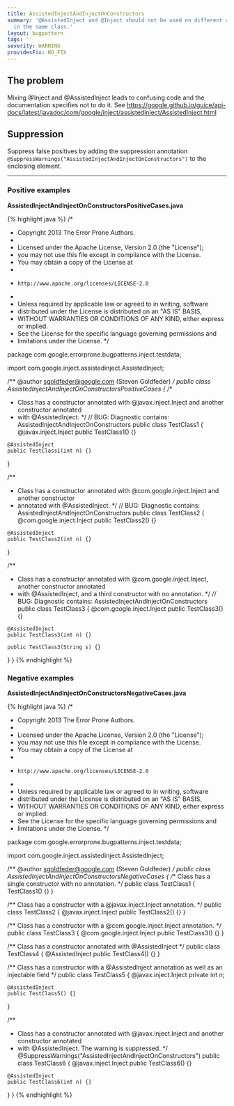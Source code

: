 ```yaml
---
title: AssistedInjectAndInjectOnConstructors
summary: '@AssistedInject and @Inject should not be used on different constructors
  in the same class.'
layout: bugpattern
tags: ''
severity: WARNING
providesFix: NO_FIX
---
```


<!--
*** AUTO-GENERATED, DO NOT MODIFY ***
To make changes, edit the @BugPattern annotation or the explanation in docs/bugpattern.
-->

## The problem
Mixing @Inject and @AssistedInject leads to confusing code and the documentation
specifies not to do it. See
https://google.github.io/guice/api-docs/latest/javadoc/com/google/inject/assistedinject/AssistedInject.html

## Suppression
Suppress false positives by adding the suppression annotation `@SuppressWarnings("AssistedInjectAndInjectOnConstructors")` to the enclosing element.

----------

### Positive examples
__AssistedInjectAndInjectOnConstructorsPositiveCases.java__

{% highlight java %}
/*
 * Copyright 2013 The Error Prone Authors.
 *
 * Licensed under the Apache License, Version 2.0 (the "License");
 * you may not use this file except in compliance with the License.
 * You may obtain a copy of the License at
 *
 *     http://www.apache.org/licenses/LICENSE-2.0
 *
 * Unless required by applicable law or agreed to in writing, software
 * distributed under the License is distributed on an "AS IS" BASIS,
 * WITHOUT WARRANTIES OR CONDITIONS OF ANY KIND, either express or implied.
 * See the License for the specific language governing permissions and
 * limitations under the License.
 */

package com.google.errorprone.bugpatterns.inject.testdata;

import com.google.inject.assistedinject.AssistedInject;

/** @author sgoldfeder@google.com (Steven Goldfeder) */
public class AssistedInjectAndInjectOnConstructorsPositiveCases {
  /**
   * Class has a constructor annotated with @javax.inject.Inject and another constructor annotated
   * with @AssistedInject.
   */
  // BUG: Diagnostic contains: AssistedInjectAndInjectOnConstructors
  public class TestClass1 {
    @javax.inject.Inject
    public TestClass1() {}

    @AssistedInject
    public TestClass1(int n) {}
  }

  /**
   * Class has a constructor annotated with @com.google.inject.Inject and another constructor
   * annotated with @AssistedInject.
   */
  // BUG: Diagnostic contains: AssistedInjectAndInjectOnConstructors
  public class TestClass2 {
    @com.google.inject.Inject
    public TestClass2() {}

    @AssistedInject
    public TestClass2(int n) {}
  }

  /**
   * Class has a constructor annotated with @com.google.inject.Inject, another constructor annotated
   * with @AssistedInject, and a third constructor with no annotation.
   */
  // BUG: Diagnostic contains: AssistedInjectAndInjectOnConstructors
  public class TestClass3 {
    @com.google.inject.Inject
    public TestClass3() {}

    @AssistedInject
    public TestClass3(int n) {}

    public TestClass3(String s) {}
  }
}
{% endhighlight %}

### Negative examples
__AssistedInjectAndInjectOnConstructorsNegativeCases.java__

{% highlight java %}
/*
 * Copyright 2013 The Error Prone Authors.
 *
 * Licensed under the Apache License, Version 2.0 (the "License");
 * you may not use this file except in compliance with the License.
 * You may obtain a copy of the License at
 *
 *     http://www.apache.org/licenses/LICENSE-2.0
 *
 * Unless required by applicable law or agreed to in writing, software
 * distributed under the License is distributed on an "AS IS" BASIS,
 * WITHOUT WARRANTIES OR CONDITIONS OF ANY KIND, either express or implied.
 * See the License for the specific language governing permissions and
 * limitations under the License.
 */

package com.google.errorprone.bugpatterns.inject.testdata;

import com.google.inject.assistedinject.AssistedInject;

/** @author sgoldfeder@google.com (Steven Goldfeder) */
public class AssistedInjectAndInjectOnConstructorsNegativeCases {
  /** Class has a single constructor with no annotation. */
  public class TestClass1 {
    TestClass1() {}
  }

  /** Class has a constructor with a @javax.inject.Inject annotation. */
  public class TestClass2 {
    @javax.inject.Inject
    public TestClass2() {}
  }

  /** Class has a constructor with a @com.google.inject.Inject annotation. */
  public class TestClass3 {
    @com.google.inject.Inject
    public TestClass3() {}
  }

  /** Class has a constructor annotated with @AssistedInject */
  public class TestClass4 {
    @AssistedInject
    public TestClass4() {}
  }

  /** Class has a constructor with a @AssistedInject annotation as well as an injectable field */
  public class TestClass5 {
    @javax.inject.Inject private int n;

    @AssistedInject
    public TestClass5() {}
  }

  /**
   * Class has a constructor annotated with @javax.inject.Inject and another constructor annotated
   * with @AssistedInject. The warning is suppressed.
   */
  @SuppressWarnings("AssistedInjectAndInjectOnConstructors")
  public class TestClass6 {
    @javax.inject.Inject
    public TestClass6() {}

    @AssistedInject
    public TestClass6(int n) {}
  }
}
{% endhighlight %}

